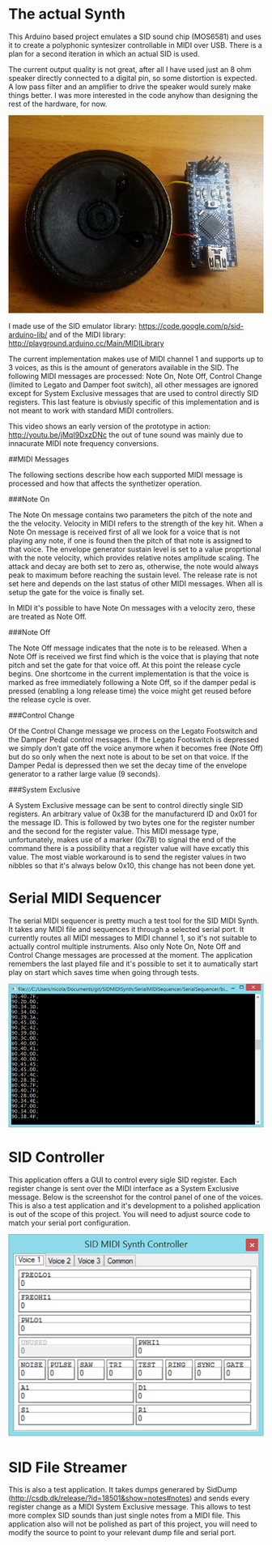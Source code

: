 The actual Synth
=============

This Arduino based project emulates a SID sound chip (MOS6581) and uses it to create a polyphonic syntesizer controllable in MIDI over USB. There is a plan for a second iteration in which an actual SID is used.

The current output quality is not great, after all I have used just an 8 ohm speaker directly connected to a digital pin, so some distortion is expected. A low pass filter and an amplifier to drive the speaker would surely make things better. I was more interested in the code anyhow than designing the rest of the hardware, for now.

![Proto](Documentation/proto.jpg)

I made use of the SID emulator library: https://code.google.com/p/sid-arduino-lib/ and of the MIDI library: http://playground.arduino.cc/Main/MIDILibrary

The current implementation makes use of MIDI channel 1 and supports up to 3 voices, as this is the amount of generators available in the SID. The following MIDI messages are processed: Note On, Note Off, Control Change (limited to Legato and Damper foot switch), all other messages are ignored except for System Exclusive messages that are used to control directly SID registers. This last feature is obviusly specific of this implementation and is not meant to work with standard MIDI controllers.

This video shows an early version of the prototype in action: http://youtu.be/jMqI9DxzDNc the out of tune sound was mainly due to innacurate MIDI note frequency conversions.

##MIDI Messages

The following sections describe how each supported MIDI message is processed and how that affects the synthetizer operation.

###Note On

The Note On message contains two parameters the pitch of the note and the the velocity. Velocity in MIDI refers to the strength of the key hit. When a Note On message is received first of all we look for a voice that is not playing any note, if one is found then the pitch of that note is assigned to that voice. The envelope generator sustain level is set to a value proprtional with the note velocity, which provides relative notes amplitude scaling. The attack and decay are both set to zero as, otherwise, the note would always peak to maximum before reaching the sustain level. The release rate is not set here and depends on the last status of other MIDI messages. When all is setup the gate for the voice is finally set.

In MIDI it's possible to have Note On messages with a velocity zero, these are treated as Note Off.

###Note Off

The Note Off message indicates that the note is to be released. When a Note Off is received we first find which is the voice that is playing that note pitch and set the gate for that voice off. At this point the release cycle begins. One shortcome in the current implementation is that the voice is marked as free immediately following a Note Off, so if the damper pedal is pressed (enabling a long release time) the voice might get reused before the release cycle is over.

###Control Change

Of the Control Change message we process on the Legato Footswitch and the Damper Pedal control messages. If the Legato Footswitch is depressed we simply don't gate off the voice anymore when it becomes free (Note Off) but do so only when the next note is about to be set on that voice. If the Damper Pedal is depressed then we set the decay time of the envelope generator to a rather large value (9 seconds).

###System Exclusive

A System Exclusive message can be sent to control directly single SID registers. An arbitrary value of 0x3B for the manufacturerd ID and 0x01 for the message ID. This is followed by two bytes one for the register number and the second for the register value. This MIDI message type, unfortunately, makes use of a marker (0x7B) to signal the end of the command there is a possibility that a register value will have excatly this value. The most viable workaround is to send the register values in two nibbles so that it's always below 0x10, this change has not been done yet.

Serial MIDI Sequencer
=============

The serial MIDI sequencer is pretty much a test tool for the SID MIDI Synth. It takes any MIDI file and sequences it through a selected serial port. It currently routes all MIDI messages to MIDI channel 1, so it's not suitable to actually control multiple instruments. Also only Note On, Note Off and Control Change messages are processed at the moment. The application remembers the last played file and it's possible to set it to aumatically start play on start which saves time when going through tests.

![Screenshot](Documentation/MIDIStreamer.png)



SID Controller
=============

This application offers a GUI to control every sigle SID register. Each register change is sent over the MIDI interface as a System Exclusive message. Below is the screenshot for the control panel of one of the voices. This is also a test application and it's development to a polished application is out of the scope of this project. You will need to adjust source code to match your serial port configuration.

![Controller](Documentation/ControllerScreenshot.png)

SID File Streamer
============

This is also a test application. It takes dumps generared by SidDump (http://csdb.dk/release/?id=18501&show=notes#notes) and sends every register change as a MIDI System Exclusive message. This allows to test more complex SID sounds than just single notes from a MIDI file. This application also will not be polished as part of this project, you will need to modify the source to point to your relevant dump file and serial port.

